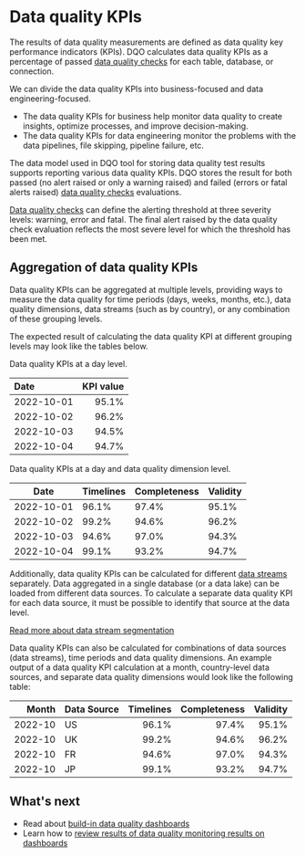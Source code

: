 # Data quality KPIs

The results of data quality measurements are defined as data quality key performance indicators (KPIs). DQO calculates 
data quality KPIs as a percentage of passed [data quality checks](../checks/index.md) for each table, database, or connection.

We can divide the data quality KPIs into business-focused and data engineering-focused. 

- The data quality KPIs for business help monitor data quality to create insights, optimize processes, and improve decision-making.
- The data quality KPIs for data engineering monitor the problems with the data pipelines, file skipping, pipeline failure, etc.

The data model used in DQO tool for storing data quality test results supports reporting various data quality KPIs. DQO 
stores the result for both passed (no alert raised or only a warning raised) and failed (errors or fatal alerts raised)
[data quality checks](../checks/index.md) evaluations. 

[Data quality checks](../checks/index.md) can define the alerting threshold at three severity levels: warning, error and fatal.
The final alert raised by the data quality check evaluation reflects the most severe level for which the threshold has been met.


## Aggregation of data quality KPIs
Data quality KPIs can be aggregated at multiple levels, providing ways to measure the data quality for time periods 
(days, weeks, months, etc.), data quality dimensions, data streams (such as by country), or any combination of these 
grouping levels.

The expected result of calculating the data quality KPI at different grouping levels may look like the tables below.

Data quality KPIs at a day level.

| Date       | KPI value |
|:-----------|----------:|
| 2022-10-01 |     95.1% |
| 2022-10-02 |     96.2% |
| 2022-10-03 |     94.5% |
| 2022-10-04 |     94.7% |

Data quality KPIs at a day and data quality dimension level. 

| Date       | Timelines | Completeness | Validity |
|------------|-----------|--------------|----------|
| 2022-10-01 | 96.1%     | 97.4%        | 95.1%    |
| 2022-10-02 | 99.2%     | 94.6%        | 96.2%    |
| 2022-10-03 | 94.6%     | 97.0%        | 94.3%    |
| 2022-10-04 | 99.1%     | 93.2%        | 94.7%    |

Additionally, data quality KPIs can be calculated for different [data streams](../data-grouping/data-grouping.md)
separately. Data aggregated in a single database (or a data lake) can be loaded from different data sources. 
To calculate a separate data quality KPI for each data source, it must be possible to identify that source at the data level.

[Read more about data stream segmentation](../data-grouping/data-grouping.md)

Data quality KPIs can also be calculated for combinations of data sources (data streams), time periods and data quality
dimensions. An example output of a data quality KPI calculation at a month, country-level data sources, and separate 
data quality dimensions would look like the following table:

|   Month | Data Source | Timelines | Completeness | Validity |
|--------:|:------------|----------:|-------------:|---------:|
| 2022-10 | US          |     96.1% |        97.4% |    95.1% |
| 2022-10 | UK          |     99.2% |        94.6% |    96.2% |
| 2022-10 | FR          |     94.6% |        97.0% |    94.3% |
| 2022-10 | JP          |     99.1% |        93.2% |    94.7% |

## What's next
- Read about  [build-in data quality dashboards](../data-quality-dashboards/data-quality-dashboards.md)
- Learn how to [review results of data quality monitoring results on dashboards](../../working-with-dqo/data-quality-dashboards/data-quality-dashboards.md)

